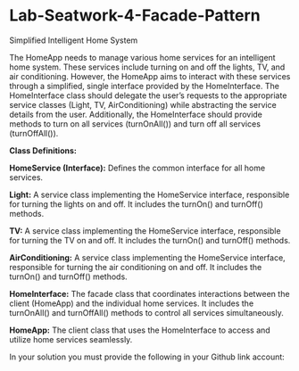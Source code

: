 # Lab-Seatwork-4-Facade-Pattern
Simplified Intelligent Home System

The HomeApp needs to manage various home services for an intelligent home system. These services include turning on and off the lights, TV, and air conditioning. However, the HomeApp aims to interact with these services through a simplified, single interface provided by the HomeInterface. The HomeInterface class should delegate the user’s requests to the appropriate service classes (Light, TV, AirConditioning) while abstracting the service details from the user. Additionally, the HomeInterface should provide methods to turn on all services (turnOnAll()) and turn off all services (turnOffAll()).

**Class Definitions:**

**HomeService (Interface):** Defines the common interface for all home services.

**Light:** A service class implementing the HomeService interface, responsible for turning the lights on and off. It includes the turnOn() and turnOff() methods.

**TV:** A service class implementing the HomeService interface, responsible for turning the TV on and off. It includes the turnOn() and turnOff() methods.

**AirConditioning:** A service class implementing the HomeService interface, responsible for turning the air conditioning on and off. It includes the turnOn() and turnOff() methods.

**HomeInterface:** The facade class that coordinates interactions between the client (HomeApp) and the individual home services. It includes the turnOnAll() and turnOffAll() methods to control all services simultaneously.

**HomeApp:** The client class that uses the HomeInterface to access and utilize home services seamlessly.

In your solution you must provide the following in your Github link account:
